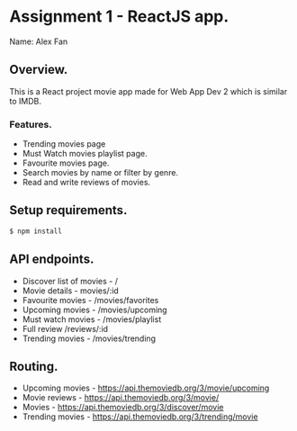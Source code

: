 # Assignment 1 - ReactJS app.

Name: Alex Fan

## Overview.

This is a React project movie app made for Web App Dev 2 which is similar to IMDB.

### Features.
 
+ Trending movies page
+ Must Watch movies playlist page.
+ Favourite movies page.
+ Search movies by name or filter by genre.
+ Read and write reviews of movies.

## Setup requirements.
```bash
$ npm install
````
## API endpoints.

+ Discover list of movies - /
+ Movie details - movies/:id
+ Favourite movies - /movies/favorites
+ Upcoming movies - /movies/upcoming
+ Must watch movies - /movies/playlist
+ Full review /reviews/:id
+ Trending movies - /movies/trending

## Routing.

+ Upcoming movies - https://api.themoviedb.org/3/movie/upcoming
+ Movie reviews - https://api.themoviedb.org/3/movie/
+ Movies - https://api.themoviedb.org/3/discover/movie
+ Trending movies - https://api.themoviedb.org/3/trending/movie




